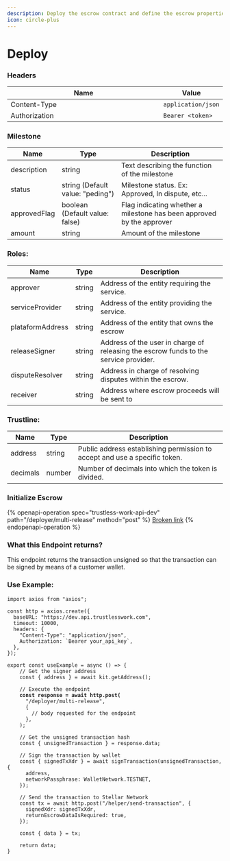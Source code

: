 ```yaml
---
description: Deploy the escrow contract and define the escrow properties.
icon: circle-plus
---
```


# Deploy

### Headers

<table><thead><tr><th width="366">Name</th><th>Value</th></tr></thead><tbody><tr><td>Content-Type</td><td><code>application/json</code></td></tr><tr><td>Authorization</td><td><code>Bearer &#x3C;token></code></td></tr></tbody></table>

### Milestone

| Name         | Type                             | Description                                                           |
| ------------ | -------------------------------- | --------------------------------------------------------------------- |
| description  | string                           | Text describing the function of the milestone                         |
| status       | string (Default value: "peding") | Milestone status. Ex: Approved, In dispute, etc...                    |
| approvedFlag | boolean (Default value: false)   | Flag indicating whether a milestone has been approved by the approver |
| amount       | string                           | Amount of the milestone                                               |

### Roles:

| Name             | Type   | Description                                                                          |
| ---------------- | ------ | ------------------------------------------------------------------------------------ |
| approver         | string | Address of the entity requiring the service.                                         |
| serviceProvider  | string | Address of the entity providing the service.                                         |
| plataformAddress | string | Address of the entity that owns the escrow                                           |
| releaseSigner    | string | Address of the user in charge of releasing the escrow funds to the service provider. |
| disputeResolver  | string | Address in charge of resolving disputes within the escrow.                           |
| receiver         | string | Address where escrow proceeds will be sent to                                        |

### Trustline:

| Name     | Type   | Description                                                                |
| -------- | ------ | -------------------------------------------------------------------------- |
| address  | string | Public address establishing permission to accept and use a specific token. |
| decimals | number | Number of decimals into which the token is divided.                        |

### Initialize Escrow

{% openapi-operation spec="trustless-work-api-dev" path="/deployer/multi-release" method="post" %}
[Broken link](broken-reference)
{% endopenapi-operation %}

### **What this Endpoint returns?**

This endpoint returns the transaction unsigned so that the transaction can be signed by means of a customer wallet.

### Use Example:

<pre class="language-typescript"><code class="lang-typescript">import axios from "axios";

const http = axios.create({
  baseURL: "https://dev.api.trustlesswork.com",
  timeout: 10000,
  headers: {
    "Content-Type": "application/json",
    Authorization: `Bearer your_api_key`,
  },
});

export const useExample = async () => {
    // Get the signer address
    const { address } = await kit.getAddress();

    // Execute the endpoint
<strong>    const response = await http.post(
</strong>      "/deployer/multi-release",
      {
        // body requested for the endpoint
      },
    );
    
    // Get the unsigned transaction hash
    const { unsignedTransaction } = response.data;

    // Sign the transaction by wallet
    const { signedTxXdr } = await signTransaction(unsignedTransaction, {
      address,
      networkPassphrase: WalletNetwork.TESTNET,
    });

    // Send the transaction to Stellar Network
    const tx = await http.post("/helper/send-transaction", {
      signedXdr: signedTxXdr,
      returnEscrowDataIsRequired: true,
    });

    const { data } = tx;

    return data; 
}
</code></pre>
